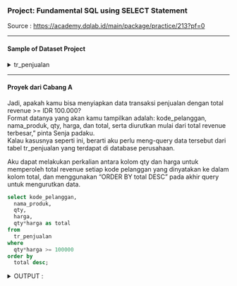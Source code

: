### Project: Fundamental SQL using SELECT Statement
Source : https://academy.dqlab.id/main/package/practice/213?pf=0

----

#### Sample of Dataset Project

<details>
<summary markdown="span">tr_penjualan</summary>

| kode_transaksi | kode_pelanggan | no_urut | kode_produk | nama_produk               | qty  | harga  |
|----------------|----------------|---------|-------------|---------------------------|------|--------|
| tr-001         | dqlabcust07    |       1 | prod-01     | Kotak Pensil DQLab        |    5 |  62500 |
| tr-001         | dqlabcust07    |       2 | prod-03     | Flash disk DQLab 32 GB    |    1 | 100000 |
| tr-001         | dqlabcust07    |       3 | prod-09     | Buku Planner Agenda DQLab |    3 |  92000 |
| tr-001         | dqlabcust07    |       4 | prod-04     | Flashdisk DQLab 32 GB     |    3 |  40000 |
| tr-002         | dqlabcust01    |       1 | prod-03     | Gift Voucher DQLab 100rb  |    2 | 100000 |

</details>

----

#### Proyek dari Cabang A
Jadi, apakah kamu bisa menyiapkan data transaksi penjualan dengan total revenue >= IDR 100.000? </br>
Format datanya yang akan kamu tampilkan adalah: kode_pelanggan, nama_produk, qty, harga, dan total, serta diurutkan mulai dari total revenue terbesar,” pinta Senja padaku.</br>
Kalau kasusnya seperti ini, berarti aku perlu meng-query data tersebut dari tabel tr_penjualan yang terdapat di database perusahaan.</br>

Aku dapat melakukan perkalian antara kolom qty dan harga untuk memperoleh total revenue setiap kode pelanggan yang dinyatakan ke dalam kolom total, dan
menggunakan “ORDER BY total DESC” pada akhir query untuk mengurutkan data.</br>
 
```sql
select kode_pelanggan, 
  nama_produk, 
  qty, 
  harga, 
  qty*harga as total 
from 
  tr_penjualan 
where 
  qty*harga >= 100000 
order by 
  total desc;
```

<details>
<summary markdown="span">OUTPUT :</summary>

| kode_pelanggan | nama_produk                   | qty  | harga  | total   |
|----------------|-------------------------------|------|--------|---------|
| dqlabcust02    | Gift Voucher DQLab 250rb      |    4 | 250000 | 1000000 |
| dqlabcust07    | Kotak Pensil DQLab            |    5 |  62500 |  312500 |
| dqlabcust07    | Buku Planner Agenda DQLab     |    3 |  92000 |  276000 |
| dqlabcust05    | Buku Planner Agenda DQLab     |    3 |  92000 |  276000 |
| dqlabcust03    | Sticky Notes DQLab 500 sheets |    5 |  55000 |  275000 |
| dqlabcust01    | Sticky Notes DQLab 500 sheets |    4 |  55000 |  220000 |
| dqlabcust01    | Gift Voucher DQLab 100rb      |    2 | 100000 |  200000 |
| dqlabcust03    | Flashdisk DQLab 32 GB         |    4 |  40000 |  160000 |
| dqlabcust07    | Flashdisk DQLab 32 GB         |    3 |  40000 |  120000 |
| dqlabcust03    | Flashdisk DQLab 64 GB         |    2 |  55000 |  110000 |
| dqlabcust07    | Flash disk DQLab 32 GB        |    1 | 100000 |  100000 |

</details>
